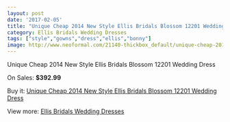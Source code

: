 ```yaml
---
layout: post
date: '2017-02-05'
title: "Unique Cheap 2014 New Style Ellis Bridals Blossom 12201 Wedding Dress"
category: Ellis Bridals Wedding Dresses
tags: ["style","gowns","dress","ellis","bonny"]
image: http://www.neoformal.com/21140-thickbox_default/unique-cheap-2014-new-style-ellis-bridals-blossom-12201-wedding-dress.jpg
---
```

Unique Cheap 2014 New Style Ellis Bridals Blossom 12201 Wedding Dress

On Sales: **$392.99**
<a href="https://www.neoformal.com/en/ellis-bridals-wedding-dresses-2014/6837-unique-cheap-2014-new-style-ellis-bridals-blossom-12201-wedding-dress.html"><amp-img layout="responsive" width="600" height="600" src="//www.neoformal.com/21140-thickbox_default/unique-cheap-2014-new-style-ellis-bridals-blossom-12201-wedding-dress.jpg" alt="Unique Cheap 2014 New Style Ellis Bridals Blossom 12201 Wedding Dress 0" /></a>
<a href="https://www.neoformal.com/en/ellis-bridals-wedding-dresses-2014/6837-unique-cheap-2014-new-style-ellis-bridals-blossom-12201-wedding-dress.html"><amp-img layout="responsive" width="600" height="600" src="//www.neoformal.com/21141-thickbox_default/unique-cheap-2014-new-style-ellis-bridals-blossom-12201-wedding-dress.jpg" alt="Unique Cheap 2014 New Style Ellis Bridals Blossom 12201 Wedding Dress 1" /></a>
<a href="https://www.neoformal.com/en/ellis-bridals-wedding-dresses-2014/6837-unique-cheap-2014-new-style-ellis-bridals-blossom-12201-wedding-dress.html"><amp-img layout="responsive" width="600" height="600" src="//www.neoformal.com/21142-thickbox_default/unique-cheap-2014-new-style-ellis-bridals-blossom-12201-wedding-dress.jpg" alt="Unique Cheap 2014 New Style Ellis Bridals Blossom 12201 Wedding Dress 2" /></a>

Buy it: [Unique Cheap 2014 New Style Ellis Bridals Blossom 12201 Wedding Dress](https://www.neoformal.com/en/ellis-bridals-wedding-dresses-2014/6837-unique-cheap-2014-new-style-ellis-bridals-blossom-12201-wedding-dress.html "Unique Cheap 2014 New Style Ellis Bridals Blossom 12201 Wedding Dress")

View more: [Ellis Bridals Wedding Dresses](https://www.neoformal.com/en/101-ellis-bridals-wedding-dresses-2014 "Ellis Bridals Wedding Dresses")